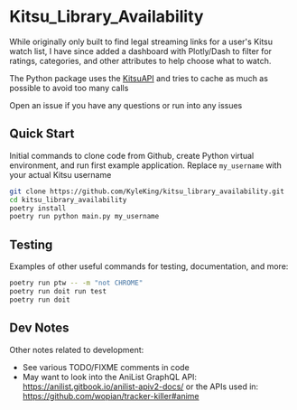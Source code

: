 # Kitsu_Library_Availability

While originally only built to find legal streaming links for a user's Kitsu watch list, I have since added a dashboard with Plotly/Dash to filter for ratings, categories, and other attributes to help choose what to watch.

The Python package uses the [KitsuAPI](https://kitsu.docs.apiary.io/#) and tries to cache as much as possible to avoid too many calls

Open an issue if you have any questions or run into any issues

## Quick Start

Initial commands to clone code from Github, create Python virtual environment, and run first example application. Replace `my_username` with your actual Kitsu username

```sh
git clone https://github.com/KyleKing/kitsu_library_availability.git
cd kitsu_library_availability
poetry install
poetry run python main.py my_username
```

## Testing

Examples of other useful commands for testing, documentation, and more:

```sh
poetry run ptw -- -m "not CHROME"
poetry run doit run test
poetry run doit
```

## Dev Notes

Other notes related to development:

- See various TODO/FIXME comments in code
- May want to look into the AniList GraphQL API: https://anilist.gitbook.io/anilist-apiv2-docs/ or the APIs used in: https://github.com/wopian/tracker-killer#anime
